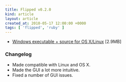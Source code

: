 ```yaml
---
title: Flipped v0.2.0
kind: article
layout: article
created_at: 2010-05-17 12:00:00 +0000
tags: [ 'flipped', 'ruby' ]
---
```


* [Windows executable + source for OS X/Linux](http://dl.dropbox.com/u/33370854/utilities/flipped/flipped_v0_2_0.zip) [2.9MB]

### Changelog

* Made compatible with Linux and OS X.
* Made the GUI a lot more intuitive.
* Fixed a number of GUI issues.